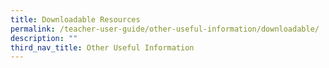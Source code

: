 ```yaml
---
title: Downloadable Resources
permalink: /teacher-user-guide/other-useful-information/downloadable/
description: ""
third_nav_title: Other Useful Information
---
```

